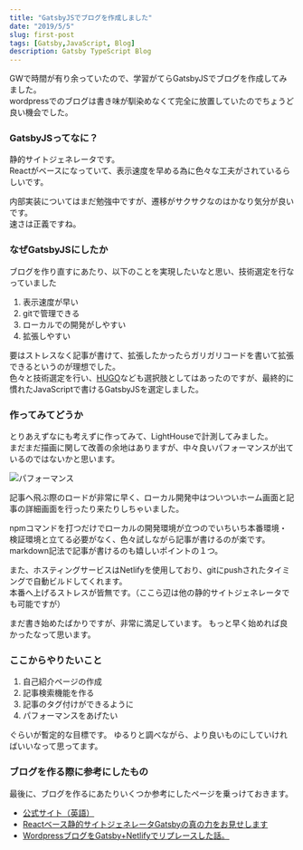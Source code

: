 ```yaml
---
title: "GatsbyJSでブログを作成しました"
date: "2019/5/5"
slug: first-post
tags: [Gatsby,JavaScript, Blog]
description: Gatsby TypeScript Blog
---
```

GWで時間が有り余っていたので、学習がてらGatsbyJSでブログを作成してみました。  
wordpressでのブログは書き味が馴染めなくて完全に放置していたのでちょうど良い機会でした。

### GatsbyJSってなに？
静的サイトジェネレータです。  
Reactがベースになっていて、表示速度を早める為に色々な工夫がされているらしいです。  

内部実装についてはまだ勉強中ですが、遷移がサクサクなのはかなり気分が良いです。  
速さは正義ですね。

### なぜGatsbyJSにしたか
ブログを作り直すにあたり、以下のことを実現したいなと思い、技術選定を行なっていました

1. 表示速度が早い
2. gitで管理できる
3. ローカルでの開発がしやすい
4. 拡張しやすい

要はストレスなく記事が書けて、拡張したかったらガリガリコードを書いて拡張できるというのが理想でした。  
色々と技術選定を行い、[HUGO](https://gohugo.io/)なども選択肢としてはあったのですが、最終的に慣れたJavaScriptで書けるGatsbyJSを選定しました。

### 作ってみてどうか
とりあえずなにも考えずに作ってみて、LightHouseで計測してみました。  
まだまだ描画に関して改善の余地はありますが、中々良いパフォーマンスが出ているのではないかと思います。

![パフォーマンス](/../../images/blog/first-content/performance.png)

記事へ飛ぶ際のロードが非常に早く、ローカル開発中はついついホーム画面と記事の詳細画面を行ったり来たりしちゃいました。

npmコマンドを打つだけでローカルの開発環境が立つのでいちいち本番環境・検証環境と立てる必要がなく、色々試しながら記事が書けるのが楽です。  
markdown記法で記事が書けるのも嬉しいポイントの１つ。　　

また、ホスティングサービスはNetlifyを使用しており、gitにpushされたタイミングで自動ビルドしてくれます。  
本番へ上げるストレスが皆無です。（ここら辺は他の静的サイトジェネレータでも可能ですが）

まだ書き始めたばかりですが、非常に満足しています。
もっと早く始めれば良かったなって思います。

### ここからやりたいこと
1. 自己紹介ページの作成
2. 記事検索機能を作る
3. 記事のタグ付けができるように
4. パフォーマンスをあげたい

ぐらいが暫定的な目標です。
ゆるりと調べながら、より良いものにしていければいいなって思ってます。

### ブログを作る際に参考にしたもの
最後に、ブログを作るにあたりいくつか参考にしたページを乗っけておきます。  
- [公式サイト（英語）](https://www.gatsbyjs.org/)
- [Reactベース静的サイトジェネレータGatsbyの真の力をお見せします](https://qiita.com/uehaj/items/1b7f0a86596353587466)
- [WordpressブログをGatsby+Netlifyでリプレースした話。](https://ver-1-0.net/2019/01/10/blog-renewal-by-gatsby)
